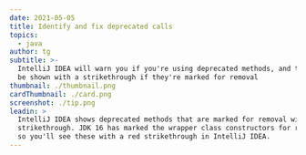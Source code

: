 ```yaml
---
date: 2021-05-05
title: Identify and fix deprecated calls
topics:
  - java
author: tg
subtitle: >-
  IntelliJ IDEA will warn you if you're using deprecated methods, and they will
  be shown with a strikethrough if they're marked for removal
thumbnail: ./thumbnail.png
cardThumbnail: ./card.png
screenshot: ./tip.png
leadin: >
  IntelliJ IDEA shows deprecated methods that are marked for removal with a red
  strikethrough. JDK 16 has marked the wrapper class constructors for removal,
  so you'll see these with a red strikethrough in IntelliJ IDEA.
---
```


